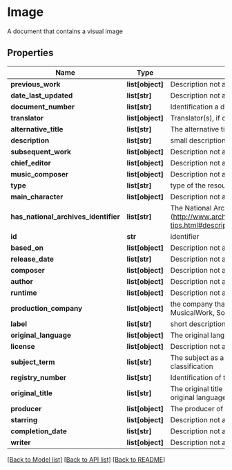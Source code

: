 # Image

A document that contains a visual image
## Properties
Name | Type | Description | Notes
------------ | ------------- | ------------- | -------------
**previous_work** | **list[object]** | Description not available | [optional] 
**date_last_updated** | **list[str]** | Description not available | [optional] 
**document_number** | **list[str]** | Identification a document within a particular registry | [optional] 
**translator** | **list[object]** | Translator(s), if original not in English | [optional] 
**alternative_title** | **list[str]** | The alternative title attributed to a work | [optional] 
**description** | **list[str]** | small description | [optional] 
**subsequent_work** | **list[object]** | Description not available | [optional] 
**chief_editor** | **list[object]** | Description not available | [optional] 
**music_composer** | **list[object]** | Description not available | [optional] 
**type** | **list[str]** | type of the resource | [optional] 
**main_character** | **list[object]** | Description not available | [optional] 
**has_national_archives_identifier** | **list[str]** | The National Archives Identifier (http://www.archives.gov/research/search/help/search-tips.html#descriptionid) | [optional] 
**id** | **str** | identifier | [optional] 
**based_on** | **list[object]** | Description not available | [optional] 
**release_date** | **list[str]** | Description not available | [optional] 
**composer** | **list[object]** | Description not available | [optional] 
**author** | **list[object]** | Description not available | [optional] 
**runtime** | **list[object]** | Description not available | [optional] 
**production_company** | **list[object]** | the company that produced the work e.g. Film, MusicalWork, Software | [optional] 
**label** | **list[str]** | short description of the resource | [optional] 
**original_language** | **list[object]** | The original language of the work. | [optional] 
**license** | **list[object]** | Description not available | [optional] 
**subject_term** | **list[str]** | The subject as a term, possibly a term from a formal classification | [optional] 
**registry_number** | **list[str]** | Identification of the registry a document is in | [optional] 
**original_title** | **list[str]** | The original title of the work, most of the time in the original language as well | [optional] 
**producer** | **list[object]** | The producer of the creative work. | [optional] 
**starring** | **list[object]** | Description not available | [optional] 
**completion_date** | **list[str]** | Description not available | [optional] 
**writer** | **list[object]** | Description not available | [optional] 

[[Back to Model list]](../README.md#documentation-for-models) [[Back to API list]](../README.md#documentation-for-api-endpoints) [[Back to README]](../README.md)


